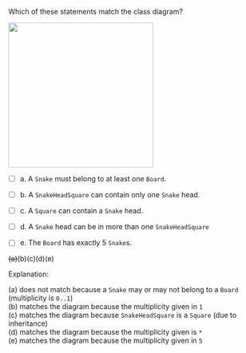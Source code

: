 <panel header="{{ icon_Q_A }} Statements about class diagram.">
<question>

Which of these statements match the class diagram?

<img src="{{baseUrl}}/modeling/modelingStructures/classDiagramsIntermediate/images/mismatch.png" height="290" />
<p/>

- [ ] a. A `Snake` must belong to at least one `Board`.
- [ ] b. A `SnakeHeadSquare` can contain only one `Snake` head.
- [ ] c. A `Square` can contain a `Snake` head.
- [ ] d. A `Snake` head can be in more than one `SnakeHeadSquare`
- [ ] e. The `Board` has exactly 5 `Snake`s.


<div slot="answer">

~~(a)~~(b)(c)(d)(e)

Explanation:

(a) does not match because a `Snake` may or may not belong to a `Board` (multiplicity is `0..1`)<br>
(b) matches the diagram because the multiplicity given in `1`<br>
(c) matches the diagram because `SnakeHeadSquare` is a `Square` (due to inheritance)<br>
(d) matches the diagram because the multiplicity given is `*`<br>
(e) matches the diagram because the multiplicity given in `5`<br>

</div>
</question>
</panel>
